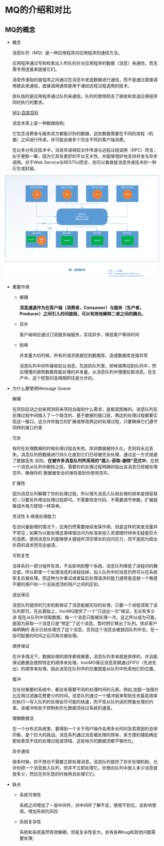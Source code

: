 # MQ的介绍和对比

## MQ的概念

- 概念

    消息队列（MQ）是一种应用程序对应用程序的通信方法。
    
    应用程序通过写和检索出入列队的针对应用程序的数据（消息）来通信，而无需专用连接来链接它们。
    
    消息传递指的是程序之间通过在消息中发送数据进行通信，而不是通过直接调用彼此来通信，直接调用通常是用于诸如远程过程调用的技术。
    
    排队指的是应用程序通过队列来通信。队列的使用除去了接收和发送应用程序同时执行的要求。

    [MQ-百度百科](https://baike.baidu.com/item/MQ/9062942)

    消息本质上是一种数据结构;

    它包含消费者与服务双方都能识别的数据，这些数据需要在不同的进程（机器）之间进行传递，并可能会被多个完全不同的客户端消费。
    
    在众多分布式技术中，消息传递相较文件传递与远程过程调用（RPC）而言，似乎更胜一筹，因为它具有更好的平台无关性，并能够很好地支持并发与异步调用。对于Web Service与RESTful而言，则可以看做是消息传递技术的一种衍生或封装。

![message-queue-picture](https://github.com/zhangymPerson/learning-notes/blob/master/Picture/message-queue.png)


- 重要作用

    - 解耦
    
        **消息通道作为在客户端（消费者，Consumer）与服务（生产者，Producer）之间引入的间接层，可以有效地解除二者之间的耦合。**
    - 异步

        客户端响应通过订阅服务端服务，实现异步，降低客户等待时间

    - 削峰

        并发量大的时候，所有的请求直接怼到数据库，造成数据库连接异常

        消息队列中间件接收前台消息，先放到队列里，把峰值移动到队列中，然后慢慢的按照数据库能处理的并发量，从消息队列中慢慢拉取消息。在生产中，这个短暂的高峰期积压是允许的。
       


- 为什么要使用Message Queue

    解耦 

    在项目启动之初来预测将来项目会碰到什么需求，是极其困难的。消息队列在处理过程中间插入了一个隐含的、基于数据的接口层，两边的处理过程都要实现这一接口。这允许你独立的扩展或修改两边的处理过程，只要确保它们遵守同样的接口约束

    冗余 

    有时在处理数据的时候处理过程会失败。除非数据被持久化，否则将永远丢失。消息队列把数据进行持久化直到它们已经被完全处理，通过这一方式规避了数据丢失 风险。**在被许多消息队列所采用的”插入-获取-删除”范式中**，在把一个消息从队列中删除之前，需要你的处理过程明确的指出该消息已经被处理完毕，确保你的 数据被安全的保存直到你使用完毕。

    扩展性 

    因为消息队列解耦了你的处理过程，所以增大消息入队和处理的频率是很容易的；只要另外增加处理过程即可。不需要改变代码、不需要调节参数。扩展就像调大电力按钮一样简单。

    灵活性 & 峰值处理能力 

    在访问量剧增的情况下，应用仍然需要继续发挥作用，但是这样的突发流量并不常见；如果为以能处理这类峰值访问为标准来投入资源随时待命无疑是巨大的浪费。使用消息队列能够使关键组件顶住增长的访问压力，而不是因为超出负荷的请求而完全崩溃。

    可恢复性 

    当体系的一部分组件失效，不会影响到整个系统。消息队列降低了进程间的耦合度，所以即使一个处理消息的进程挂掉，加入队列中的消息仍然可以在系统恢复后被处理。而这种允许重试或者延后处理请求的能力通常是造就一个略感不便的用户和一个沮丧透顶的用户之间的区别。

    送达保证 

    消息队列提供的冗余机制保证了消息能被实际的处理，只要一个进程读取了该队列即可。在此基础上，IronMQ提供了一个”只送达一次”保证。无论有多少进 程在从队列中领取数据，每一个消息只能被处理一次。这之所以成为可能，是因为获取一个消息只是”预定”了这个消息，暂时把它移出了队列。除非客户端明确的 表示已经处理完了这个消息，否则这个消息会被放回队列中去，在一段可配置的时间之后可再次被处理。
    
    顺序保证 

    在许多情况下，数据处理的顺序都很重要。消息队列本来就是排序的，并且能保证数据会按照特定的顺序来处理。IronMO保证消息浆糊通过FIFO（先进先出）的顺序来处理，因此消息在队列中的位置就是从队列中检索他们的位置。

    缓冲 

    在任何重要的系统中，都会有需要不同的处理时间的元素。例如,加载一张图片比应用过滤器花费更少的时间。消息队列通过一个缓冲层来帮助任务最高效率的执行—写入队列的处理会尽可能的快速，而不受从队列读的预备处理的约束。该缓冲有助于控制和优化数据流经过系统的速度。

    理解数据流 

    在一个分布式系统里，要得到一个关于用户操作会用多长时间及其原因的总体印象，是个巨大的挑战。消息系列通过消息被处理的频率，来方便的辅助确定那些表现不佳的处理过程或领域，这些地方的数据流都不够优化。

    异步通信 

    很多时候，你不想也不需要立即处理消息。消息队列提供了异步处理机制，允许你把一个消息放入队列，但并不立即处理它。你想向队列中放入多少消息就放多少，然后在你乐意的时候再去处理它们。


- 缺点

    - 系统可用性

        系统之间增加了一层中间件，对中间件了解不足，使用不到位，会影响使用，增加系统的风险

    - 系统复杂性

        系统和系统虽然有效解耦，但是复杂性变大。会有各种bug和其他问题需要处理;

